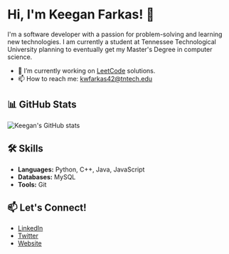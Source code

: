 # Hi, I'm Keegan Farkas! 👋

I'm a software developer with a passion for problem-solving and learning new technologies. I am currently a student at Tennessee Technological University planning to eventually get my Master's Degree in computer science.

- 🔭 I’m currently working on [LeetCode](https://github.com/KeeganFarkas/LeetCode) solutions.
- 📫 How to reach me: kwfarkas42@tntech.edu

## 📊 GitHub Stats

![Keegan's GitHub stats](https://github-readme-stats.vercel.app/api?username=KeeganFarkas&show_icons=true&theme=radical)

## 🛠️ Skills

- **Languages:** Python, C++, Java, JavaScript
- **Databases:** MySQL
- **Tools:** Git

## 📫 Let's Connect!

- [LinkedIn](https://www.linkedin.com/in/keeganfarkas)
- [Twitter](https://twitter.com/keegan_5_)
- [Website](https://keeganfarkas.github.io/)

